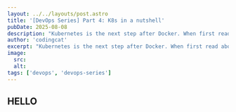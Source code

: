 ```yaml
---
layout: ../../layouts/post.astro
title: '[DevOps Series] Part 4: K8s in a nutshell'
pubDate: 2025-08-08
description: "Kubernetes is the next step after Docker. When first read about K8s, I was like 'What the hell is this?' But in this post I will try to explain it in a way that is easy to understand"
author: 'codingcat'
excerpt: "Kubernetes is the next step after Docker. When first read about K8s, I was like 'What the hell is this?' But in this post I will try to explain it in a way that is easy to understand"
image:
  src:
  alt:
tags: ['devops', 'devops-series']
---
```


## HELLO